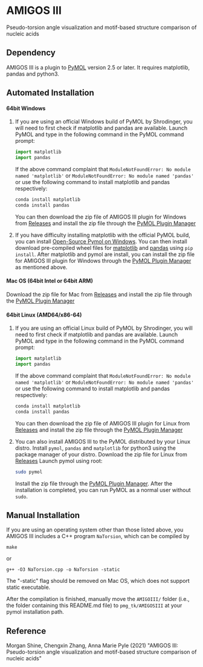# AMIGOS III #
Pseudo-torsion angle visualization and motif-based structure comparison of
nucleic acids

## Dependency ##
AMIGOS III is a plugin to [PyMOL](https://pymol.org/) version 2.5 or later.
It requires matplotlib, pandas and python3.

## Automated Installation ##
#### 64bit Windows ####
1. If you are using an official Windows build of PyMOL by Shrodinger, you will
   need to first check if matplotlib and pandas are available. Launch PyMOL and
   type in the following command in the PyMOL command prompt:
   ```python
   import matplotlib
   import pandas
   ```
   If the above command complaint that
   ``ModuleNotFoundError: No module named 'matplotlib'`` or
   ``ModuleNotFoundError: No module named 'pandas'`` or
   use the following command to install matplotlib and pandas respectively:
   ```python
   conda install matplotlib
   conda install pandas
   ```
   You can then download the zip file of AMIGOS III plugin for Windows from 
   [Releases](https://github.com/pylelab/AMIGOSIII/releases)
   and install the zip file through the
   [PyMOL Plugin Manager](https://pymolwiki.org/index.php/Plugins)

2. If you have difficulty installing matplotlib with the official PyMOL build,
   you can install 
   [Open-Source Pymol on Windows](https://pymolwiki.org/index.php/Windows_Install).
   You can then install download pre-compiled wheel files for
   [matplotlib](https://www.lfd.uci.edu/~gohlke/pythonlibs/#matplotlib) and
   [pandas](https://www.lfd.uci.edu/~gohlke/pythonlibs/#pandas)
   using ``pip install``. After matplotlib and pymol are install, you can install
   the zip file for AMIGOS III plugin for Windows through the
   [PyMOL Plugin Manager](https://pymolwiki.org/index.php/Plugins)
   as mentioned above.

#### Mac OS (64bit Intel or 64bit ARM) ####
Download the zip file for Mac from
[Releases](https://github.com/pylelab/AMIGOSIII/releases)
and install the zip file through the
[PyMOL Plugin Manager](https://pymolwiki.org/index.php/Plugins)

#### 64bit Linux (AMD64/x86-64) ####
1. If you are using an official Linux build of PyMOL by Shrodinger, you will
   need to first check if matplotlib and pandas are available. Launch PyMOL and
   type in the following command in the PyMOL command prompt:
   ```python
   import matplotlib
   import pandas
   ```
   If the above command complaint that
   ``ModuleNotFoundError: No module named 'matplotlib'`` or
   ``ModuleNotFoundError: No module named 'pandas'`` or
   use the following command to install matplotlib and pandas respectively:
   ```python
   conda install matplotlib
   conda install pandas
   ```
   You can then download the zip file of AMIGOS III plugin for Linux from 
   [Releases](https://github.com/pylelab/AMIGOSIII/releases)
   and install the zip file through the
   [PyMOL Plugin Manager](https://pymolwiki.org/index.php/Plugins)

2. You can also install AMIGOS III to the PyMOL distributed by your Linux distro.
   Install ``pymol``, ``pandas`` and ``matplotlib`` for python3 using the package
   manager of your distro. Download the zip file for Linux from
   [Releases](https://github.com/pylelab/AMIGOSIII/releases)
   Launch pymol using root:
   ```bash
   sudo pymol
   ```
   Install the zip file through the
   [PyMOL Plugin Manager](https://pymolwiki.org/index.php/Plugins).
   After the installation is completed, you can run PyMOL as a normal user without ``sudo``.

## Manual Installation ##
If you are using an operating system other than those listed above, you
AMIGOS III includes a C++ program ``NaTorsion``, which can be compiled by
```
make
```
or
```
g++ -O3 NaTorsion.cpp -o NaTorsion -static
```
The "-static" flag should be removed on Mac OS, which does not support static
executable.

After the compilation is finished, manually move the ``AMIGOIII/`` folder 
(i.e., the folder containing this README.md file) to
``pmg_tk/AMIGOSIII`` at your pymol installation path.

## Reference ##
Morgan Shine, Chengxin Zhang, Anna Marie Pyle (2021)
"AMIGOS III: Pseudo-torsion angle visualization and motif-based structure
comparison of nucleic acids"
